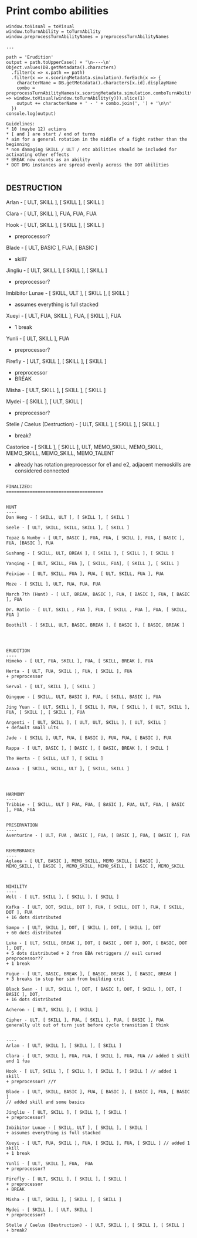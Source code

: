 # Print combo abilities

```
window.toVisual = toVisual
window.toTurnAbility = toTurnAbility
window.preprocessTurnAbilityNames = preprocessTurnAbilityNames

...

path = 'Erudition'
output = path.toUpperCase() + '\n----\n'
Object.values(DB.getMetadata().characters)
  .filter(x => x.path == path)
  .filter(x => x.scoringMetadata.simulation).forEach(x => {
    characterName = DB.getMetadata().characters[x.id].displayName
    combo = preprocessTurnAbilityNames(x.scoringMetadata.simulation.comboTurnAbilities).map(y => window.toVisual(window.toTurnAbility(y))).slice(1)
    output += characterName + ' - ' + combo.join(', ') + '\n\n'
  })
console.log(output)

Guidelines:
* 10 (maybe 12) actions
* [ and ] are start / end of turns
* aim for a general rotation in the middle of a fight rather than the beginning
* non damaging SKILL / ULT / etc abilities should be included for activating other effects
* BREAK now counts as an ability
* DOT DMG instances are spread evenly across the DOT abilities


```
DESTRUCTION
----
Arlan - [ ULT, SKILL ], [ SKILL ], [ SKILL ]

Clara - [ ULT, SKILL ], FUA, FUA, FUA

Hook - [ ULT, SKILL ], [ SKILL ], [ SKILL ]
+ preprocessor?

Blade - [ ULT, BASIC ], FUA, [ BASIC ]
+ skill?

Jingliu - [ ULT, SKILL ], [ SKILL ], [ SKILL ]
+ preprocessor?

Imbibitor Lunae - [ SKILL, ULT ], [ SKILL ], [ SKILL ]
+ assumes everything is full stacked

Xueyi - [ ULT, FUA, SKILL ], FUA, [ SKILL ], FUA
+ 1 break

Yunli - [ ULT, SKILL ], FUA
+ preprocessor?

Firefly - [ ULT, SKILL ], [ SKILL ], [ SKILL ]
+ preprocessor
+ BREAK

Misha - [ ULT, SKILL ], [ SKILL ], [ SKILL ]

Mydei - [ SKILL ], [ ULT, SKILL ]
+ preprocessor?

Stelle / Caelus (Destruction) - [ ULT, SKILL ], [ SKILL ], [ SKILL ]
+ break?


Castorice - [ SKILL ], [ SKILL ], ULT, MEMO_SKILL, MEMO_SKILL, MEMO_SKILL, MEMO_SKILL, MEMO_TALENT
+ already has rotation preprocessor for e1 and e2, adjacent memoskills are considered connected


```

FINALIZED:
=====================================


HUNT
----
Dan Heng - [ SKILL, ULT ], [ SKILL ], [ SKILL ]

Seele - [ ULT, SKILL, SKILL, SKILL ], [ SKILL ]

Topaz & Numby - [ ULT, BASIC ], FUA, FUA, [ SKILL ], FUA, [ BASIC ], FUA, [BASIC ], FUA

Sushang - [ SKILL, ULT, BREAK ], [ SKILL ], [ SKILL ], [ SKILL ]

Yanqing - [ ULT, SKILL, FUA ], [ SKILL, FUA], [ SKILL ], [ SKILL ]

Feixiao - [ ULT, SKILL, FUA ], FUA, [ ULT, SKILL, FUA ], FUA

Moze - [ SKILL ], ULT, FUA, FUA, FUA

March 7th (Hunt) - [ ULT, BREAK, BASIC ], FUA, [ BASIC ], FUA, [ BASIC ], FUA

Dr. Ratio - [ ULT, SKILL , FUA ], FUA, [ SKILL , FUA ], FUA, [ SKILL, FUA ]

Boothill - [ SKILL, ULT, BASIC, BREAK ], [ BASIC ], [ BASIC, BREAK ]




ERUDITION
----
Himeko - [ ULT, FUA, SKILL ], FUA, [ SKILL, BREAK ], FUA

Herta - [ ULT, FUA, SKILL ], FUA, [ SKILL ], FUA
+ preprocessor

Serval - [ ULT, SKILL ], [ SKILL ]

Qingque - [ SKILL, ULT, BASIC ], FUA, [ SKILL, BASIC ], FUA

Jing Yuan - [ ULT, SKILL ], [ SKILL ], FUA, [ SKILL ], [ ULT, SKILL ], FUA, [ SKILL ], [ SKILL ], FUA

Argenti - [ ULT, SKILL ], [ ULT, ULT, SKILL ], [ ULT, SKILL ]
+ default small ults

Jade - [ SKILL ], ULT, FUA, [ BASIC ], FUA, FUA, [ BASIC ], FUA

Rappa - [ ULT, BASIC ], [ BASIC ], [ BASIC, BREAK ], [ SKILL ]

The Herta - [ SKILL, ULT ], [ SKILL ]

Anaxa - [ SKILL, SKILL, ULT ], [ SKILL, SKILL ]




HARMONY
----
Tribbie - [ SKILL, ULT ] FUA, FUA, [ BASIC ], FUA, ULT, FUA, [ BASIC ], FUA, FUA


PRESERVATION
----
Aventurine - [ ULT, FUA , BASIC ], FUA, [ BASIC ], FUA, [ BASIC ], FUA


REMEMBRANCE
----
Aglaea - [ ULT, BASIC ], MEMO_SKILL, MEMO_SKILL, [ BASIC ], MEMO_SKILL, [ BASIC ], MEMO_SKILL, MEMO_SKILL, [ BASIC ], MEMO_SKILL



NIHILITY
----
Welt - [ ULT, SKILL ], [ SKILL ], [ SKILL ]

Kafka - [ ULT, DOT, SKILL, DOT ], FUA, [ SKILL, DOT ], FUA, [ SKILL, DOT ], FUA
+ 16 dots distributed

Sampo - [ ULT, SKILL ], DOT, [ SKILL ], DOT, [ SKILL ], DOT
+ 60 dots distributed

Luka - [ ULT, SKILL, BREAK ], DOT, [ BASIC , DOT ], DOT, [ BASIC, DOT ], DOT,
+ 5 dots distributed + 2 from EBA retriggers // evil cursed preprocessor??
+ 1 break

Fugue - [ ULT, BASIC, BREAK ], [ BASIC, BREAK ], [ BASIC, BREAK ]
+ 3 breaks to stop her sim from building crit

Black Swan - [ ULT, SKILL ], DOT, [ BASIC ], DOT, [ SKILL ], DOT, [ BASIC ], DOT,
+ 16 dots distributed

Acheron - [ ULT, SKILL ], [ SKILL ]

Cipher - ULT, [ SKILL ], FUA, [ SKILL ], FUA, [ BASIC ], FUA
generally ult out of turn just before cycle transition I think


----
Arlan - [ ULT, SKILL ], [ SKILL ], [ SKILL ]

Clara - [ ULT, SKILL ], FUA, FUA, [ SKILL ], FUA, FUA // added 1 skill and 1 fua

Hook - [ ULT, SKILL ], [ SKILL ], [ SKILL ], [ SKILL ] // added 1 skill
+ preprocessor? //Y

Blade - [ ULT, SKILL, BASIC ], FUA, [ BASIC ], [ BASIC ], FUA, [ BASIC ]
// added skill and some basics

Jingliu - [ ULT, SKILL ], [ SKILL ], [ SKILL ]
+ preprocessor?

Imbibitor Lunae - [ SKILL, ULT ], [ SKILL ], [ SKILL ]
+ assumes everything is full stacked

Xueyi - [ ULT, FUA, SKILL ], FUA, [ SKILL ], FUA, [ SKILL ] // added 1 skill
+ 1 break

Yunli - [ ULT, SKILL ], FUA,  FUA
+ preprocessor?

Firefly - [ ULT, SKILL ], [ SKILL ], [ SKILL ]
+ preprocessor
+ BREAK

Misha - [ ULT, SKILL ], [ SKILL ], [ SKILL ]

Mydei - [ SKILL ], [ ULT, SKILL ]
+ preprocessor?

Stelle / Caelus (Destruction) - [ ULT, SKILL ], [ SKILL ], [ SKILL ]
+ break?